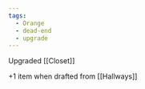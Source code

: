 ```yaml
---
tags:
  - Orange
  - dead-end
  - upgrade
---
```


Upgraded [[Closet]]

+1 item when drafted from [[Hallways]]